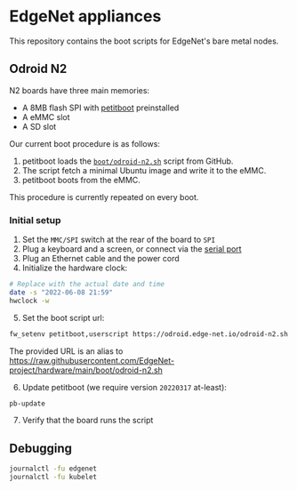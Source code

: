 # EdgeNet appliances

This repository contains the boot scripts for EdgeNet's bare metal nodes.

## Odroid N2

N2 boards have three main memories:
- A 8MB flash SPI with [petitboot][petitboot] preinstalled
- A eMMC slot
- A SD slot

Our current boot procedure is as follows:
1. petitboot loads the [`boot/odroid-n2.sh`](/boot/odroid-n2.sh) script from GitHub.
2. The script fetch a minimal Ubuntu image and write it to the eMMC.
3. petitboot boots from the eMMC.

This procedure is currently repeated on every boot.

### Initial setup

1. Set the `MMC/SPI` switch at the rear of the board to `SPI`
2. Plug a keyboard and a screen, or connect via the [serial port](https://wiki.odroid.com/accessory/development/usb_uart_kit)
3. Plug an Ethernet cable and the power cord
4. Initialize the hardware clock:
```bash
# Replace with the actual date and time
date -s "2022-06-08 21:59"
hwclock -w
```

5. Set the boot script url:
```bash
fw_setenv petitboot,userscript https://odroid.edge-net.io/odroid-n2.sh
```
The provided URL is an alias to https://raw.githubusercontent.com/EdgeNet-project/hardware/main/boot/odroid-n2.sh

6. Update petitboot (we require version `20220317` at-least):
```bash
pb-update
```

7. Verify that the board runs the script

## Debugging

```bash
journalctl -fu edgenet
journalctl -fu kubelet
```

[node]: https://github.com/EdgeNet-project/node
[petitboot]: https://forum.odroid.com/viewtopic.php?t=33873
